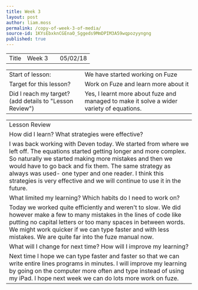 ```yaml
---
title: Week 3
layout: post
author: liam.moss
permalink: /copy-of-week-3-of-media/
source-id: 1KYsEbxknCGEnaO_Sggeds9MmDPIM3A59wqpozyyngng
published: true
---
```

<table>
  <tr>
    <td>Title</td>
    <td>Week 3</td>
    <td></td>
    <td>05/02/18</td>
  </tr>
</table>


<table>
  <tr>
    <td>Start of lesson:</td>
    <td>We have started working on Fuze</td>
  </tr>
  <tr>
    <td>Target for this lesson?</td>
    <td>Work on Fuze and learn more about it</td>
  </tr>
  <tr>
    <td>Did I reach my target? 
(add details to "Lesson Review")</td>
    <td>Yes, I learnt more about fuze and managed to make it solve a wider variety of equations.</td>
  </tr>
</table>


<table>
  <tr>
    <td>Lesson Review</td>
  </tr>
  <tr>
    <td>How did I learn? What strategies were effective? </td>
  </tr>
  <tr>
    <td>I was back working with Deven today. We started from where we left off. The equations started getting longer and more complex. So naturally we started making more mistakes and then we would have to go back and fix them. The same strategy as always was used- one typer and one reader. I think this strategies is very effective and we will continue to use it in the future.</td>
  </tr>
  <tr>
    <td>What limited my learning? Which habits do I need to work on? </td>
  </tr>
  <tr>
    <td>Today we worked quite efficiently and weren't to slow. We did however make a few to many mistakes in the lines of code like putting no capital letters or too many spaces in between words. We might work quicker if we can type faster and with less mistakes. We are quite far into the fuze manual now.</td>
  </tr>
  <tr>
    <td>What will I change for next time? How will I improve my learning?</td>
  </tr>
  <tr>
    <td>Next time I hope we can type faster and faster so that we can write entire lines programs in minutes. I will improve my learning by going on the computer more often and type instead of using my iPad. I hope next week we can do lots more work on fuze.
</td>
  </tr>
</table>


